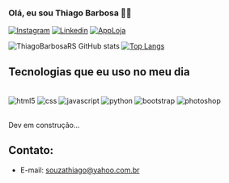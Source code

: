 

### Olá, eu sou Thiago Barbosa 👨‍💻

[![Instagram](https://img.shields.io/badge/Instagram-E4405F?style=for-the-badge&logo=instagram&logoColor=white)](https://instagram.com/@jedaigamestore)
[![Linkedin](https://img.shields.io/badge/LinkedIn-0077B5?style=for-the-badge&logo=linkedin&logoColor=white)](https://www.linkedin.com/in/thiago-barbosa-8333b624/)
[![AppLoja](https://img.shields.io/badge/App_Store-0D96F6?style=for-the-badge&logo=app-store&logoColor=white)](https://www.jedai.com.vc/)


![ThiagoBarbosaRS GitHub stats](https://github-readme-stats.vercel.app/api?username=ThiagoBarbosaRS&show_icons=true&theme=ocean_dark)
[![Top Langs](https://github-readme-stats.vercel.app/api/top-langs/?username=ThiagoBarbosaRS)](https://github.com/ThiagoBarbosaRS/github-readme-stats)

## Tecnologias que eu uso no meu dia

<div style="display: inline_block"><br/>

<img align="center" alt="html5" src="https://img.shields.io/badge/HTML5-E34F26?style=for-the-badge&logo=html5&logoColor=white"/>
<img align="center" alt="css" src="https://img.shields.io/badge/CSS3-1572B6?style=for-the-badge&logo=css3&logoColor=white" />
<img align="center" alt="javascript" src="https://img.shields.io/badge/JavaScript-F7DF1E?style=for-the-badge&logo=javascript&logoColor=black" />
<img align="center" alt="python" src="https://img.shields.io/badge/Python-14354C?style=for-the-badge&logo=python&logoColor=white" />
<img align="center" alt="bootstrap" src="https://img.shields.io/badge/Bootstrap-563D7C?style=for-the-badge&logo=bootstrap&logoColor=white" />
<img align="center" alt="photoshop" src="https://img.shields.io/badge/Adobe%20Photoshop-31A8FF?style=for-the-badge&logo=Adobe%20Photoshop&logoColor=black" />
</div><br/>

Dev em construção...

## Contato:

- E-mail: souzathiago@yahoo.com.br
